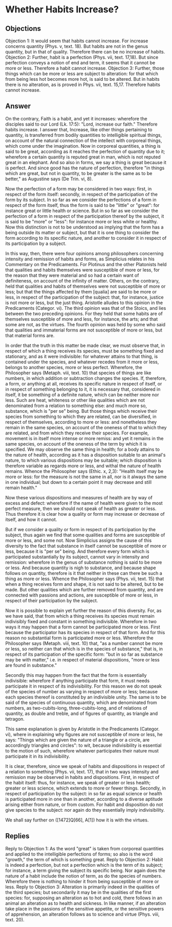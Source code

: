 # Whether Habits Increase?
## Objections
Objection 1: It would seem that habits cannot increase. For increase concerns quantity (Phys. v, text. 18). But habits are not in the genus quantity, but in that of quality. Therefore there can be no increase of habits.
Objection 2: Further, habit is a perfection (Phys. vii, text. 17,18). But since perfection conveys a notion of end and term, it seems that it cannot be more or less. Therefore a habit cannot increase.
Objection 3: Further, those things which can be more or less are subject to alteration: for that which from being less hot becomes more hot, is said to be altered. But in habits there is no alteration, as is proved in Phys. vii, text. 15,17. Therefore habits cannot increase.
## Answer
On the contrary, Faith is a habit, and yet it increases: wherefore the disciples said to our Lord (Lk. 17:5): "Lord, increase our faith." Therefore habits increase.
I answer that, Increase, like other things pertaining to quantity, is transferred from bodily quantities to intelligible spiritual things, on account of the natural connection of the intellect with corporeal things, which come under the imagination. Now in corporeal quantities, a thing is said to be great, according as it reaches the perfection of quantity due to it; wherefore a certain quantity is reputed great in man, which is not reputed great in an elephant. And so also in forms, we say a thing is great because it is perfect. And since good has the nature of perfection, therefore "in things which are great, but not in quantity, to be greater is the same as to be better," as Augustine says (De Trin. vi, 8).

Now the perfection of a form may be considered in two ways: first, in respect of the form itself: secondly, in respect of the participation of the form by its subject. In so far as we consider the perfections of a form in respect of the form itself, thus the form is said to be "little" or "great": for instance great or little health or science. But in so far as we consider the perfection of a form in respect of the participation thereof by the subject, it is said to be "more" or "less": for instance more or less white or healthy. Now this distinction is not to be understood as implying that the form has a being outside its matter or subject, but that it is one thing to consider the form according to its specific nature, and another to consider it in respect of its participation by a subject.

In this way, then, there were four opinions among philosophers concerning intensity and remission of habits and forms, as Simplicius relates in his Commentary on the Predicaments. For Plotinus and the other Platonists held that qualities and habits themselves were susceptible of more or less, for the reason that they were material and so had a certain want of definiteness, on account of the infinity of matter. Others, on the contrary, held that qualities and habits of themselves were not susceptible of more or less; but that the things affected by them [qualia] are said to be more or less, in respect of the participation of the subject: that, for instance, justice is not more or less, but the just thing. Aristotle alludes to this opinion in the Predicaments (Categor. vi). The third opinion was that of the Stoics, and lies between the two preceding opinions. For they held that some habits are of themselves susceptible of more and less, for instance, the arts; and that some are not, as the virtues. The fourth opinion was held by some who said that qualities and immaterial forms are not susceptible of more or less, but that material forms are.

In order that the truth in this matter be made clear, we must observe that, in respect of which a thing receives its species, must be something fixed and stationary, and as it were indivisible: for whatever attains to that thing, is contained under the species, and whatever recedes from it more or less, belongs to another species, more or less perfect. Wherefore, the Philosopher says (Metaph. viii, text. 10) that species of things are like numbers, in which addition or subtraction changes the species. If, therefore, a form, or anything at all, receives its specific nature in respect of itself, or in respect of something belonging to it, it is necessary that, considered in itself, it be something of a definite nature, which can be neither more nor less. Such are heat, whiteness or other like qualities which are not denominated from a relation to something else: and much more so, substance, which is "per se" being. But those things which receive their species from something to which they are related, can be diversified, in respect of themselves, according to more or less: and nonetheless they remain in the same species, on account of the oneness of that to which they are related, and from which they receive their species. For example, movement is in itself more intense or more remiss: and yet it remains in the same species, on account of the oneness of the term by which it is specified. We may observe the same thing in health; for a body attains to the nature of health, according as it has a disposition suitable to an animal's nature, to which various dispositions may be suitable; which disposition is therefore variable as regards more or less, and withal the nature of health remains. Whence the Philosopher says (Ethic. x, 2,3): "Health itself may be more or less: for the measure is not the same in all, nor is it always the same in one individual; but down to a certain point it may decrease and still remain health."

Now these various dispositions and measures of health are by way of excess and defect: wherefore if the name of health were given to the most perfect measure, then we should not speak of health as greater or less. Thus therefore it is clear how a quality or form may increase or decrease of itself, and how it cannot.

But if we consider a quality or form in respect of its participation by the subject, thus again we find that some qualities and forms are susceptible of more or less, and some not. Now Simplicius assigns the cause of this diversity to the fact that substance in itself cannot be susceptible of more or less, because it is "per se" being. And therefore every form which is participated substantially by its subject, cannot vary in intensity and remission: wherefore in the genus of substance nothing is said to be more or less. And because quantity is nigh to substance, and because shape follows on quantity, therefore is it that neither in these can there be such a thing as more or less. Whence the Philosopher says (Phys. vii, text. 15) that when a thing receives form and shape, it is not said to be altered, but to be made. But other qualities which are further removed from quantity, and are connected with passions and actions, are susceptible of more or less, in respect of their participation by the subject.

Now it is possible to explain yet further the reason of this diversity. For, as we have said, that from which a thing receives its species must remain indivisibly fixed and constant in something indivisible. Wherefore in two ways it may happen that a form cannot be participated more or less. First because the participator has its species in respect of that form. And for this reason no substantial form is participated more or less. Wherefore the Philosopher says (Metaph. viii, text. 10) that, "as a number cannot be more or less, so neither can that which is in the species of substance," that is, in respect of its participation of the specific form: "but in so far as substance may be with matter," i.e. in respect of material dispositions, "more or less are found in substance."

Secondly this may happen from the fact that the form is essentially indivisible: wherefore if anything participate that form, it must needs participate it in respect of its indivisibility. For this reason we do not speak of the species of number as varying in respect of more or less; because each species thereof is constituted by an indivisible unity. The same is to be said of the species of continuous quantity, which are denominated from numbers, as two-cubits-long, three-cubits-long, and of relations of quantity, as double and treble, and of figures of quantity, as triangle and tetragon.

This same explanation is given by Aristotle in the Predicaments (Categor. vi), where in explaining why figures are not susceptible of more or less, he says: "Things which are given the nature of a triangle or a circle, are accordingly triangles and circles": to wit, because indivisibility is essential to the motion of such, wherefore whatever participates their nature must participate it in its indivisibility.

It is clear, therefore, since we speak of habits and dispositions in respect of a relation to something (Phys. vii, text. 17), that in two ways intensity and remission may be observed in habits and dispositions. First, in respect of the habit itself: thus, for instance, we speak of greater or less health; greater or less science, which extends to more or fewer things. Secondly, in respect of participation by the subject: in so far as equal science or health is participated more in one than in another, according to a diverse aptitude arising either from nature, or from custom. For habit and disposition do not give species to the subject: nor again do they essentially imply indivisibility.

We shall say further on ([1472]Q[66], A[1]) how it is with the virtues.
## Replies
Reply to Objection 1: As the word "great" is taken from corporeal quantities and applied to the intelligible perfections of forms; so also is the word "growth," the term of which is something great.
Reply to Objection 2: Habit is indeed a perfection, but not a perfection which is the term of its subject; for instance, a term giving the subject its specific being. Nor again does the nature of a habit include the notion of term, as do the species of numbers. Wherefore there is nothing to hinder it from being susceptible of more or less.
Reply to Objection 3: Alteration is primarily indeed in the qualities of the third species; but secondarily it may be in the qualities of the first species: for, supposing an alteration as to hot and cold, there follows in an animal an alteration as to health and sickness. In like manner, if an alteration take place in the passions of the sensitive appetite, or the sensitive powers of apprehension, an alteration follows as to science and virtue (Phys. viii, text. 20).